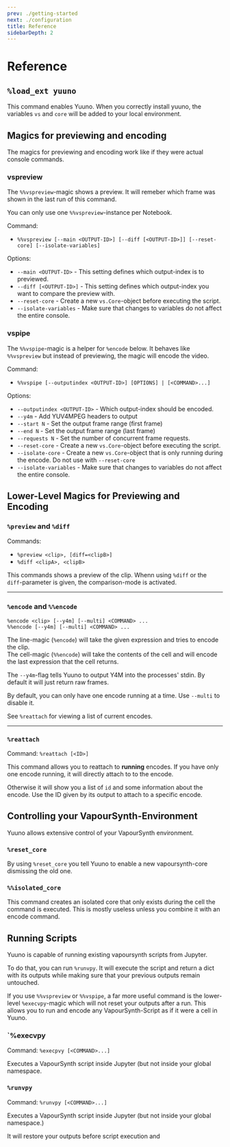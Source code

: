 ```yaml
---
prev: ./getting-started
next: ./configuration
title: Reference
sidebarDepth: 2
---
```


# Reference

## `%load_ext yuuno`
This command enables Yuuno.
When you correctly install yuuno, the variables `vs` and `core` will be added to your local environment.

## Magics for previewing and encoding

The magics for previewing and encoding work like if they were actual console commands.

### vspreview <Badge text="1.2+" />

The `%%vspreview`-magic shows a preview. It will remeber which frame was shown in the last run of this command.

You can only use one `%%vspreview`-instance per Notebook.

Command:
* `%%vspreview [--main <OUTPUT-ID>] [--diff [<OUTPUT-ID>]] [--reset-core] [--isolate-variables]`

Options:
* `--main <OUTPUT-ID>` - This setting defines which output-index is to previewed.
* `--diff [<OUTPUT-ID>]` - This setting defines which output-index you want to compare the preview with.
* `--reset-core` - Create a new `vs.Core`-object before executing the script.
* `--isolate-variables` - Make sure that changes to variables do not affect the entire console.

### vspipe <Badge text="1.2+" />

The `%%vspipe`-magic is a helper for `%encode` below. It behaves like `%%vspreview` but instead of previewing,
the magic will encode the video.

Command:
* `%%vspipe [--outputindex <OUTPUT-ID>] [OPTIONS] | [<COMMAND>...]`

Options:
* `--outputindex <OUTPUT-ID>` - Which output-index should be encoded.
* `--y4m` - Add YUV4MPEG headers to output
* `--start N` - Set the output frame range (first frame)
* `--end N` - Set the output frame range (last frame)
* `--requests N` - Set the number of concurrent frame requests.
* `--reset-core` - Create a new `vs.Core`-object before executing the script.
* `--isolate-core` - Create a new `vs.Core`-object that is only running during the encode. Do not use with `--reset-core`
* `--isolate-variables` - Make sure that changes to variables do not affect the entire console.


## Lower-Level Magics for Previewing and Encoding

### `%preview` and `%diff`

Commands:
* `%preview <clip>, [diff=<clipB>]`
* `%diff <clipA>, <clipB>` <Badge text="deprecated" type="error" />

This commands shows a preview of the clip.
Whenn using `%diff` or the `diff`-parameter is given, the comparison-mode is activated.

---

### `%encode` and `%%encode`
`%encode <clip> [--y4m] [--multi] <COMMAND> ...`  
`%%encode [--y4m] [--multi] <COMMAND> ...`

The line-magic (`%encode`) will take the given expression and tries to encode the clip.  
The cell-magic (`%%encode`) will take the contents of the cell and will encode the last expression
that the cell returns.

The `--y4m`-flag tells Yuuno to output Y4M into the processes' stdin. By default it will just return
raw frames.

By default, you can only have one encode running at a time. Use `--multi` to disable it.

See `%reattach` for viewing a list of current encodes.

---

### `%reattach` <Badge text="1.1+" />
Command: `%reattach [<ID>]`

This command allows you to reattach to **running** encodes.
If you have only one encode running, it will directly attach to to the encode.

Otherwise it will show you a list of `id` and some information about the encode.
Use the ID given by its output to attach to a specific encode.

## Controlling your VapourSynth-Environment

Yuuno allows extensive control of your VapourSynth environment.

### `%reset_core`

By using `%reset_core` you tell Yuuno to enable a new vapoursynth-core dismissing the old one.

### `%%isolated_core`

This command creates an isolated core that only exists during the cell the command is executed.
This is mostly useless unless you combine it with an encode command.

## Running Scripts

Yuuno is capable of running existing vapoursynth scripts from Jupyter.

To do that, you can run `%runvpy`. It will execute the script and return a dict with its outputs while making sure that
your previous outputs remain untouched.

If you use `%%vspreview` or `%%vspipe`, a far more useful command is the lower-level `%execvpy`-magic which will not reset your
outputs after a run. This allows you to run and encode any VapourSynth-Script as if it were a cell in Yuuno.

### `%execvpy
Command: `%execpvy [<COMMAND>...]`

Executes a VapourSynth script inside Jupyter (but not inside your global namespace.

### `%runvpy`
Command: `%runvpy [<COMMAND>...]`

Executes a VapourSynth script inside Jupyter (but not inside your global namespace.)

It will restore your outputs before script execution and 
